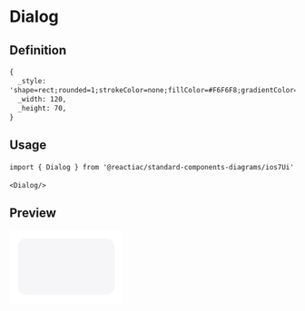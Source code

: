 # Dialog

## Definition

```
{
  _style: 'shape=rect;rounded=1;strokeColor=none;fillColor=#F6F6F8;gradientColor=none;shadow=0;glass=0;dashed=1;fontFamily=Helvetica;fontSize=8;fontColor=#333333;align=center;html=1;verticalAlign=top;whiteSpace=wrap;spacing=2;spacingTop=0;',
  _width: 120,
  _height: 70,
}
```

## Usage

```
import { Dialog } from '@reactiac/standard-components-diagrams/ios7Ui'

<Dialog/>
```

## Preview

<img src="./dialog.png" width="200"/>
